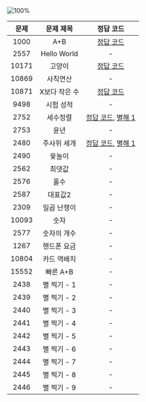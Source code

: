 ![100%](https://progress-bar.dev/5/?scale=28&title=progress&width=500&color=babaca&suffix=/28)

| 문제 | 문제 제목 | 정답 코드 |
| :--: | :--: | :--: |
| 1000 | A+B | [정답 코드](../0x02/solutions/1000.cpp) |
| 2557 | Hello World | - |
| 10171 | 고양이 | [정답 코드](../0x02/solutions/10171.cpp) |
| 10869 | 사칙연산 | - |
| 10871 | X보다 작은 수 | [정답 코드](../0x02/solutions/10871.cpp) |
| 9498 | 시험 성적 | - |
| 2752 | 세수정렬 | [정답 코드](../0x02/solutions/2752.cpp), [별해 1](../0x02/solutions/2752_1.cpp) |
| 2753 | 윤년 | - |
| 2480 | 주사위 세개 | [정답 코드](../0x02/solutions/2480.cpp), [별해 1](../0x02/solutions/2480_1.cpp) |
| 2490 | 윷놀이 | - |
| 2562 | 최댓값 | - |
| 2576 | 홀수 | - |
| 2587 | 대표값2 | - |
| 2309 | 일곱 난쟁이 | - |
| 10093 | 숫자 | - |
| 2577 | 숫자의 개수 | - |
| 1267 | 핸드폰 요금 | - |
| 10804 | 카드 역배치 | - |
| 15552 | 빠른 A+B | - |
| 2438 | 별 찍기 - 1 | - |
| 2439 | 별 찍기 - 2 | - |
| 2440 | 별 찍기 - 3 | - |
| 2441 | 별 찍기 - 4 | - |
| 2442 | 별 찍기 - 5 | - |
| 2443 | 별 찍기 - 6 | - |
| 2444 | 별 찍기 - 7 | - |
| 2445 | 별 찍기 - 8 | - |
| 2446 | 별 찍기 - 9 | - |
